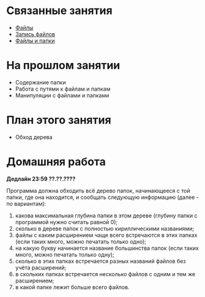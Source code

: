 # Связанные занятия
* [Файлы](https://github.com/morgan1189/HSE-Programming/wiki/Занятие-05:-Файлы)
* [Запись файлов](https://github.com/morgan1189/HSE-Programming/wiki/Занятие-06:-Запись-файлов)
* [Файлы и папки](https://github.com/morgan1189/HSE-Programming/wiki/Занятие-14:-Файлы-и-папки)

# На прошлом занятии
* Содержание папки
* Работа с путями к файлам и папкам
* Манипуляции с файлами и папками

# План этого занятия
* Обход дерева

# Домашняя работа
**Дедлайн 23:59 ??.??.????**

Программа должна обходить всё дерево папок, начинающееся с той папки, где она находится, и сообщать следующую информацию (далее - по вариантам): 

1. какова максимальная глубина папки в этом дереве (глубину папки с программой нужно считать равной 0); 
2. сколько в дереве папок с полностью кириллическими названиями; 
3. файлы с каким расширением чаще всего встречаются в этих папках (если таких много, можно печатать только одно); 
4. на какую букву начинается название большинства папок (если таких много, можно печатать только одну); 
5. сколько в этих папках встречается разных названий файлов без учёта расширений; 
6. в скольких папках встречается несколько файлов с одним и тем же расширением; 
7. в какой папке лежит больше всего файлов.